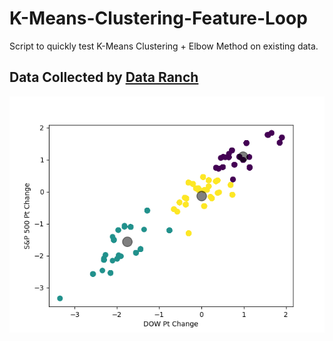 # K-Means-Clustering-Feature-Loop
Script to quickly test K-Means Clustering + Elbow Method on existing data.

## **Data Collected by [Data Ranch](https://dataranch.info)**

![alt text](https://raw.githubusercontent.com/jarrettdev/K-Means-Clustering-Feature-Loop/main/data_pics/wsb_posts_DOW%20Pt%20Change_S%26P%20500%20Pt%20Change_kmeans.png?token=APIYICMIFDZPBK6F3CJAZHTBQGTDG)
